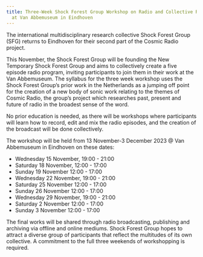 ```yaml
---
title: Three-Week Shock Forest Group Workshop on Radio and Collective Research
  at Van Abbemuseum in Eindhoven
---
```

The international multidisciplinary research collective Shock Forest Group (SFG) returns to Eindhoven for their second part of the Cosmic Radio project. 

This November, the Shock Forest Group will be founding the New Temporary Shock Forest Group and aims to collectively create a five episode radio program, inviting participants to join them in their work at the Van Abbemuseum. The syllabus for the three week workshop uses the Shock Forest Group’s prior work in the Netherlands as a jumping off point for the creation of a new body of sonic work relating to the themes of Cosmic Radio, the group’s project which researches past, present and future of radio in the broadest sense of the word.

No prior education is needed, as there will be workshops where participants will learn how to record, edit and mix the radio episodes, and the creation of the broadcast will be done collectively. 	

The workshop will be held from 13 November-3 December 2023 @ Van Abbemuseum in Eindhoven on these dates:

* Wednesday 15 November, 19:00 - 21:00  
* Saturday 18 November, 12:00 - 17:00
* Sunday 19 November 12:00 - 17:00
* Wednesday 22 November, 19:00 - 21:00 
* Saturday 25 November 12:00 - 17:00
* Sunday 26 November 12:00 - 17:00
* Wednesday 29 November, 19:00 - 21:00 
* Saturday 2 November 12:00 - 17:00
* Sunday 3 November 12:00 - 17:00

The final works will be shared through radio broadcasting, publishing and archiving via offline and online mediums.
Shock Forest Group hopes to attract a diverse group of participants that reflect the multitudes of its own collective. A commitment to the full three weekends of workshopping is required.